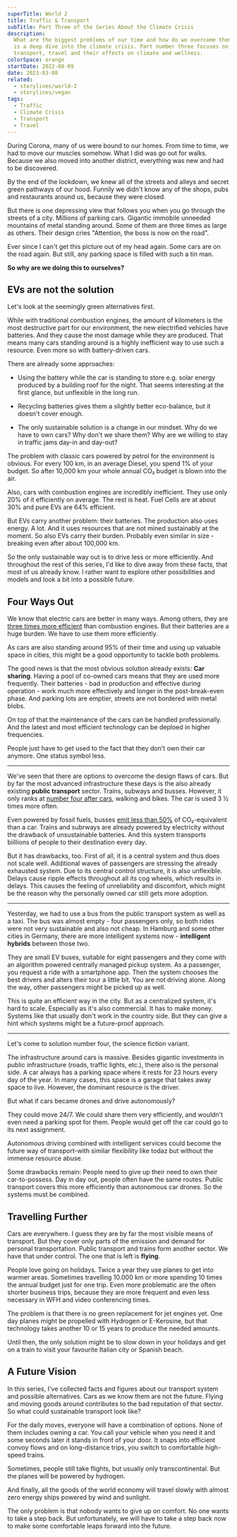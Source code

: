 ```yaml
---
superTitle: World 2
title: Traffic & Transport
subTitle: Part Three of the Series About the Climate Crisis
description:
  What are the biggest problems of our time and how do we overcome them? World 2
  is a deep dive into the climate crisis. Part number three focuses on traffic,
  transport, travel and their effects on climate and wellness.
colorSpace: orange
startDate: 2022-08-09
date: 2023-03-08
related:
  - storylines/world-2
  - storylines/vegan
tags:
  - Traffic
  - Climate Crisis
  - Transport
  - Travel
---
```


During Corona, many of us were bound to our homes. From time to time, we had to
move our muscles somehow. What I did was go out for walks. Because we also moved
into another district, everything was new and had to be discovered.

By the end of the lockdown, we knew all of the streets and alleys and secret
green pathways of our hood. Funnily we didn't know any of the shops, pubs and
restaurants around us, because they were closed.

But there is one depressing view that follows you when you go through the
streets of a city. Millions of parking cars. Gigantic immobile unneeded
mountains of metal standing around. Some of them are three times as large as
others. Their design cries "Attention, the boss is now on the road".

Ever since I can't get this picture out of my head again. Some cars are on the
road again. But still, any parking space is filled with such a tin man.

**So why are we doing this to ourselves?**

## EVs are not the solution

Let's look at the seemingly green alternatives first.

While with traditional combustion engines, the amount of kilometers is the most
destructive part for our environment, the new electrified vehicles have
batteries. And they cause the most damage while they are produced. That means
many cars standing around is a highly inefficient way to use such a resource.
Even more so with battery-driven cars.

There are already some approaches:

- Using the battery while the car is standing to store e.g. solar energy
  produced by a building roof for the night. That seems interesting at the first
  glance, but unflexible in the long run.

- Recycling batteries gives them a slightly better eco-balance, but it doesn't
  cover enough.

- The only sustainable solution is a change in our mindset. Why do we have to
  own cars? Why don't we share them? Why are we willing to stay in traffic jams
  day-in and day-out?

The problem with classic cars powered by petrol for the environment is obvious.
For every 100 km, in an average Diesel, you spend 1% of your budget. So after
10,000 km your whole annual CO₂ budget is blown into the air.

Also, cars with combustion engines are incredibly inefficient. They use only 20%
of it efficiently on average. The rest is heat. Fuel Cells are at about 30% and
pure EVs are 64% efficient.

But EVs carry another problem: their batteries. The production also uses energy.
A lot. And it uses resources that are not mined sustainably at the moment. So
also EVs carry their burden. Probably even similar in size - breaking even after
about 100,000 km.

So the only sustainable way out is to drive less or more efficiently. And
throughout the rest of this series, I'd like to dive away from these facts, that
most of us already know. I rather want to explore other possibilities and models
and look a bit into a possible future.

## Four Ways Out

We know that electric cars are better in many ways. Among others, they are
[three times more efficient](https://www.tuev-nord.de/de/privatkunden/verkehr/auto-motorrad-caravan/elektromobilitaet/wirkungsgrad/)
than combustion engines. But their batteries are a huge burden. We have to use
them more efficiently.

As cars are also standing around 95% of their time and using up valuable space
in cities, this might be a good opportunity to tackle both problems.

The good news is that the most obvious solution already exists: **Car sharing**.
Having a pool of co-owned cars means that they are used more frequently. Their
batteries - bad in production and effective during operation - work much more
effectively and longer in the post-break-even phase. And parking lots are
emptier, streets are not bordered with metal blobs.

On top of that the maintenance of the cars can be handled professionally. And
the latest and most efficient technology can be deploed in higher frequencies.

People just have to get used to the fact that they don't own their car anymore.
One status symbol less.

---

We've seen that there are options to overcome the design flaws of cars. But by
far the most advanced infrastructure these days is the also already existing
**public transport** sector. Trains, subways and busses. However, it only ranks
at
[number four after cars](https://de.statista.com/infografik/9162/nutzung-von-verkehrsmitteln-in-deutschland/),
walking and bikes. The car is used 3 ½ times more often.

Even powered by fossil fuels, busses
[emit less than 50%](https://www.bbc.com/future/article/20200317-climate-change-cut-carbon-emissions-from-your-commute)
of CO₂-equivalent than a car. Trains and subrways are already powered by
electricity without the drawback of unsustainable batteries. And this system
transports biillions of people to their destination every day.

But it has drawbacks, too. First of all, it is a central system and thus does
not scale well. Additional waves of passengers are stressing the already
exhausted system. Due to its central control structure, it is also unflexible.
Delays cause ripple effects throughout all its cog wheels, which results in
delays. This causes the feeling of unreliability and discomfort, which might be
the reason why the personally owned car still gets more adoption.

---

Yesterday, we had to use a bus from the public transport system as well as a
taxi. The bus was almost empty - four passengers only, so both rides were not
very sustainable and also not cheap. In Hamburg and some other cities in
Germany, there are more intelligent systems now - **intelligent hybrids**
between those two.

They are small EV buses, suitable for eight passengers and they come with an
algorithm powered centrally managed pickup system. As a passenger, you request a
ride with a smartphone app. Then the system chooses the best drivers and alters
their tour a little bit. You are not driving alone. Along the way, other
passengers might be picked up as well.

This is quite an efficient way in the city. But as a centralized system, it's
hard to scale. Especially as it's also commercial. It has to make money. Systems
like that usually don't work in the country side. But they can give a hint which
systems might be a future-proof approach.

---

Let's come to solution number four, the science fiction variant.

The infrastructure around cars is massive. Besides gigantic investments in
public infrastructure (roads, traffic lights, etc.), there also is the personal
side. A car always has a parking space where it rests for 23 hours every day of
the year. In many cases, this space is a garage that takes away space to live.
However, the dominant resource is the driver.

But what if cars became drones and drive autonomously?

They could move 24/7. We could share them very efficiently, and wouldn't even
need a parking spot for them. People would get off the car could go to its next
assignment.

Autonomous driving combined with intelligent services could become the future
way of transport-with similar flexibility like todaz but without the immense
resource abuse.

Some drawbacks remain: People need to give up their need to own their
car-to-possess. Day in day out, people often have the same routes. Public
transport covers this more efficiently than autonomous car drones. So the
systems must be combined.

## Travelling Further

Cars are everywhere. I guess they are by far the most visible means of
transport. But they cover only parts of the emission and demand for personal
transportation. Public transport and trains form another sector. We have that
under control. The one that is left is **flying**.

People love going on holidays. Twice a year they use planes to get into warmer
areas. Sometimes travelling 10.000 km or more spending 10 times the annual
budget just for one trip. Even more problematic are the often shorter business
trips, because they are more frequent and even less necessary in WFH and video
conferencing times.

The problem is that there is no green replacement for jet engines yet. One day
planes might be propelled with Hydrogen or E-Kerosine, but that technology takes
another 10 or 15 years to produce the needed amounts.

Until then, the only solution might be to slow down in your holidays and get on
a train to visit your favourite Italian city or Spanish beach.

## A Future Vision

In this series, I've collected facts and figures about our transport system and
possible alternatives. Cars as we know them are not the future. Flying and
moving goods around contributes to the bad reputation of that sector. So what
could sustainable transport look like?

For the daily moves, everyone will have a combination of options. None of them
includes owning a car. You call your vehicle when you need it and some seconds
later it stands in front of your door. It snaps into efficient convoy flows and
on long-distance trips, you switch to comfortable high-speed trains.

Sometimes, people still take flights, but usually only transcontinental. But the
planes will be powered by hydrogen.

And finally, all the goods of the world economy will travel slowly with almost
zero energy ships powered by wind and sunlight.

The only problem is that nobody wants to give up on comfort. No one wants to
take a step back. But unfortunately, we will have to take a step back now to
make some comfortable leaps forward into the future.
